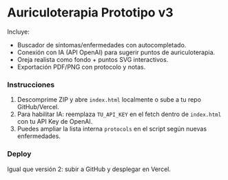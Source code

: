 Auriculoterapia Prototipo v3
=============================

Incluye:
- Buscador de síntomas/enfermedades con autocompletado.
- Conexión con IA (API OpenAI) para sugerir puntos de auriculoterapia.
- Oreja realista como fondo + puntos SVG interactivos.
- Exportación PDF/PNG con protocolo y notas.

### Instrucciones
1. Descomprime ZIP y abre `index.html` localmente o sube a tu repo GitHub/Vercel.
2. Para habilitar IA: reemplaza `TU_API_KEY` en el fetch dentro de `index.html` con tu API Key de OpenAI.
3. Puedes ampliar la lista interna `protocols` en el script según nuevas enfermedades.

### Deploy
Igual que versión 2: subir a GitHub y desplegar en Vercel.

